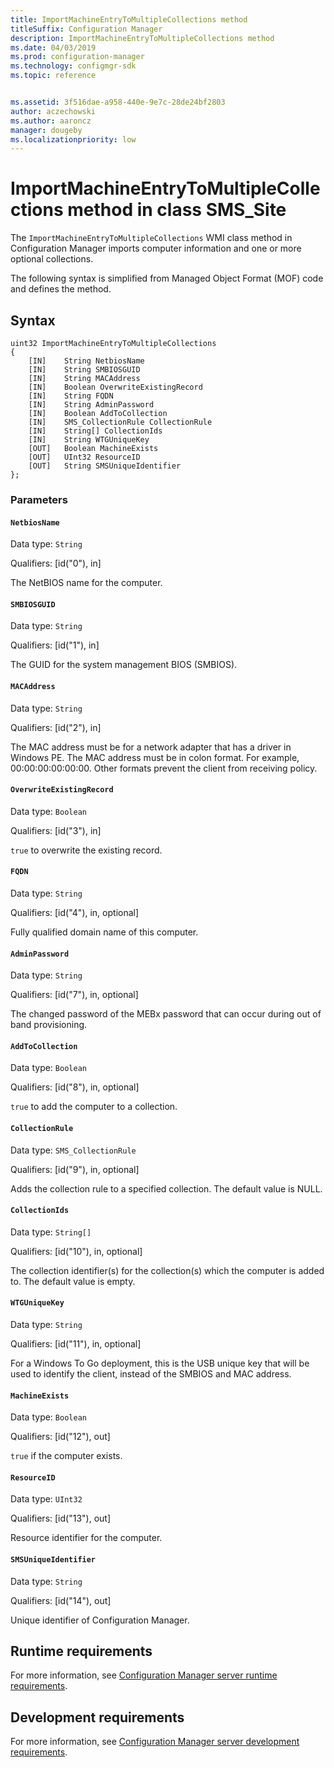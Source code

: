 ```yaml
---
title: ImportMachineEntryToMultipleCollections method
titleSuffix: Configuration Manager
description: ImportMachineEntryToMultipleCollections method
ms.date: 04/03/2019
ms.prod: configuration-manager
ms.technology: configmgr-sdk
ms.topic: reference


ms.assetid: 3f516dae-a958-440e-9e7c-28de24bf2803
author: aczechowski
ms.author: aaroncz
manager: dougebyms.localizationpriority: low
---
```


# ImportMachineEntryToMultipleCollections method in class SMS_Site

The `ImportMachineEntryToMultipleCollections` WMI class method in Configuration Manager imports computer information and one or more optional collections.  

The following syntax is simplified from Managed Object Format (MOF) code and defines the method.  

## Syntax  

```  
uint32 ImportMachineEntryToMultipleCollections
{  
    [IN]    String NetbiosName  
    [IN]    String SMBIOSGUID  
    [IN]    String MACAddress  
    [IN]    Boolean OverwriteExistingRecord  
    [IN]    String FQDN  
    [IN]    String AdminPassword  
    [IN]    Boolean AddToCollection  
    [IN]    SMS_CollectionRule CollectionRule  
    [IN]    String[] CollectionIds  
    [IN]    String WTGUniqueKey  
    [OUT]   Boolean MachineExists  
    [OUT]   UInt32 ResourceID  
    [OUT]   String SMSUniqueIdentifier  
};  
```  

### Parameters  

#### `NetbiosName`

Data type: `String`  

Qualifiers: [id("0"), in]  

The NetBIOS name for the computer.  

#### `SMBIOSGUID`

Data type: `String`  

Qualifiers: [id("1"), in]  

The GUID for the system management BIOS (SMBIOS).  

#### `MACAddress`

Data type: `String`  

Qualifiers: [id("2"), in]  

The MAC address must be for a network adapter that has a driver in Windows PE. The MAC address must be in colon format. For example, 00:00:00:00:00:00. Other formats prevent the client from receiving policy.  

#### `OverwriteExistingRecord`

Data type: `Boolean`  

Qualifiers: [id("3"), in]  

`true` to overwrite the existing record.  

#### `FQDN`

Data type: `String`  

Qualifiers: [id("4"), in, optional]  

Fully qualified domain name of this computer.  

#### `AdminPassword`

Data type: `String`  

Qualifiers: [id("7"), in, optional]  

The changed password of the MEBx password that can occur during out of band provisioning.  

#### `AddToCollection`

Data type: `Boolean`  

Qualifiers: [id("8"), in, optional]  

`true` to add the computer to a collection.  

#### `CollectionRule`

Data type: `SMS_CollectionRule`  

Qualifiers: [id("9"), in, optional]  

Adds the collection rule to a specified collection. The default value is NULL.  

#### `CollectionIds`

Data type: `String[]`  

Qualifiers: [id("10"), in, optional]  

The collection identifier(s) for the collection(s) which the computer is added to. The default value is empty.  

#### `WTGUniqueKey`

Data type: `String`  

Qualifiers: [id("11"), in, optional]  

For a Windows To Go deployment, this is the USB unique key that will be used to identify the client, instead of the SMBIOS and MAC address.  

#### `MachineExists`

Data type: `Boolean`  

Qualifiers: [id("12"), out]  

`true` if the computer exists.  

#### `ResourceID`

Data type: `UInt32`  

Qualifiers: [id("13"), out]  

Resource identifier for the computer.  

#### `SMSUniqueIdentifier`

Data type: `String`  

Qualifiers: [id("14"), out]  

Unique identifier of Configuration Manager.  

## Runtime requirements  

For more information, see [Configuration Manager server runtime requirements](../../../../core/reqs/server-runtime-requirements.md).  

## Development requirements  

For more information, see [Configuration Manager server development requirements](../../../../core/reqs/server-development-requirements.md).
